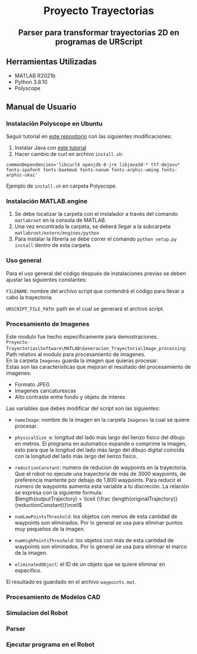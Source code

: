 
<h1 align="center">Proyecto Trayectorias</h1>
<h2 align="center">Parser para transformar trayectorias 2D en programas de URScript</h2>

## Herramientas Utilizadas

- MATLAB R2021b
- Python 3.8.10
- Polyscope

## Manual de Usuario
### Instalación Polyscope en Ubuntu

Seguir tutorial en [este repositorio](https://github.com/arunavanag591/ursim) con las siguientes modificaciones:

1. Instalar Java con [este tutorial](https://tecadmin.net/install-oracle-java-8-ubuntu-via-ppa/)
2. Hacer cambio de curl en archivo `install.sh`:

  `commonDependencies='libcurl4 openjdk-8-jre libjava3d-* ttf-dejavu* fonts-ipafont fonts-baekmuk fonts-nanum fonts-arphic-uming fonts-arphic-ukai'`

Ejemplo de `install.sh` en carpeta Polyscope.
### Instalación MATLAB.engine

1. Se debe localizar la carpeta con el instalador a través del comando `matlabroot` en la consola de MATLAB. 
2. Una vez encontrada la carpeta, se deberá llegar a la subcarpeta `matlabroot/extern/engines/python`
3. Para instalar la librería se debe correr el comando `python setup.py install` dentro de esta carpeta.

### Uso general

Para el uso general del código después de instalaciones previas se deben ajustar las siguientes constantes:

`FILENAME`: nombre del archivo script que contendrá el código para llevar a cabo la trayectoria.

`URSCRIPT_FILE_PATH`: path en el cual se generará el archivo script.

### Procesamiento de Imagenes

Este modulo fue hecho especificamente para demostraciones.  
`Proyecto-Trayectorias\Software\MATLAB\Generacion_Trayectoria\Image_processing`: Path relativo al modulo para procesamiento de imagenes.  
En la carpeta `Imagenes` guarda la imagen que quieras procesar.  
Estas son las caracteristicas que mejoran el resultado del procesamiento de imagenes:
- Formato JPEG
- Imagenes caricaturescas
- Alto contraste entre fondo y objeto de interes


Las variables que debes modificar del script son las siguientes:
- `nameImage`: nombre de la imagen en la carpeta `Imagenes` la cual se quiere procesar.
- `physicalSize_m`: longitud del lado más largo del lienzo fisico del dibujo en metros. El programa en automatico expande o comprime la imagen, esto para que la longitud del lado más largo del dibujo digital coincida con la longitud del lado más largo del lienzo fisico.
- `reductionConstant`: numero de reducion de waypoints en la trayectoria. Que el robot no ejecute una trayectoria de más de 3000 waypoints, de preferencia mantente por debajo de 1,800 waypoints. Para reducir el numero de waypoints aumenta esta variable a tu discreción. La relación se expresa con la siguiente formula:  
$length(outputTrajectory) = \lceil {\frac {length(originalTrajectory)} {reductionConstant}}\rceil$

- `numLowPointsThreshold`: los objetos con menos de esta cantidad de waypoints son eliminados. Por lo general se usa para eliminar puntos muy pequeños de la imagen.
- `numHighPointsThreshold`: los objetos con más de esta cantidad de waypoints son eliminados. Por lo general se usa para eliminar el marco de la imagen.
- `eliminatedObject`: el ID de un objeto que se quiere eliminar en especifico.

El resultado es guardado en el archivo `waypoints.mat`.

### Procesamiento de Modelos CAD

### Simulacion del Robot

### Parser

### Ejecutar programa en el Robot
